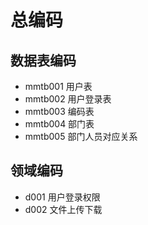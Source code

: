 # 总编码

## 数据表编码

- mmtb001 用户表
- mmtb002 用户登录表
- mmtb003 编码表
- mmtb004 部门表
- mmtb005 部门人员对应关系

## 领域编码

- d001 用户登录权限
- d002 文件上传下载
